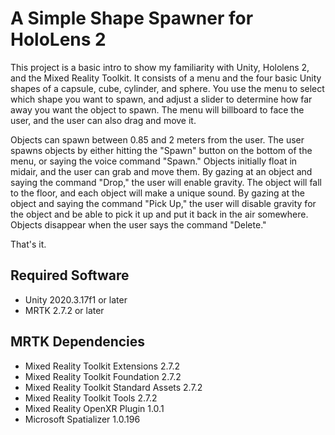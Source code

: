 # A Simple Shape Spawner for HoloLens 2
This project is a basic intro to show my familiarity with Unity, Hololens 2, and the Mixed Reality Toolkit.  It 
consists of a menu and the four basic Unity shapes of a capsule, cube, cylinder, and sphere.  You use the menu to
select which shape you want to spawn, and adjust a slider to determine how far away you want the object to spawn.
The menu will billboard to face the user, and the user can also drag and move it.

Objects can spawn between 0.85 and 2 meters from the user.  The user spawns objects by either hitting the "Spawn"
button on the bottom of the menu, or saying the voice command "Spawn."  Objects initially float in midair, and the
user can grab and move them.  By gazing at an object and saying the command "Drop," the user will enable gravity.
The object will fall to the floor, and each object will make a unique sound.  By gazing at the object and saying
the command "Pick Up," the user will disable gravity for the object and be able to pick it up and put it back in
the air somewhere.  Objects disappear when the user says the command "Delete."

That's it.

## Required Software
* Unity 2020.3.17f1 or later
* MRTK 2.7.2 or later

## MRTK Dependencies
* Mixed Reality Toolkit Extensions 2.7.2
* Mixed Reality Toolkit Foundation 2.7.2
* Mixed Reality Toolkit Standard Assets 2.7.2
* Mixed Reality Toolkit Tools 2.7.2
* Mixed Reality OpenXR Plugin 1.0.1
* Microsoft Spatializer 1.0.196